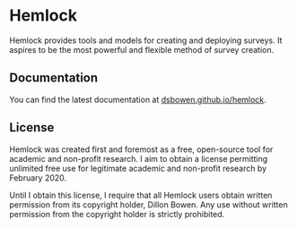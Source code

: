 # Hemlock

Hemlock provides tools and models for creating and deploying surveys. It aspires to be the most powerful and flexible method of survey creation.

## Documentation

You can find the latest documentation at [dsbowen.github.io/hemlock](dsbowen.github.io/hemlock).

## License

Hemlock was created first and foremost as a free, open-source tool for academic and non-profit research. I aim to obtain a license permitting unlimited free use for legitimate academic and non-profit research by February 2020.

Until I obtain this license, I require that all Hemlock users obtain written permission from its copyright holder, Dillon Bowen. Any use without written permission from the copyright holder is strictly prohibited.